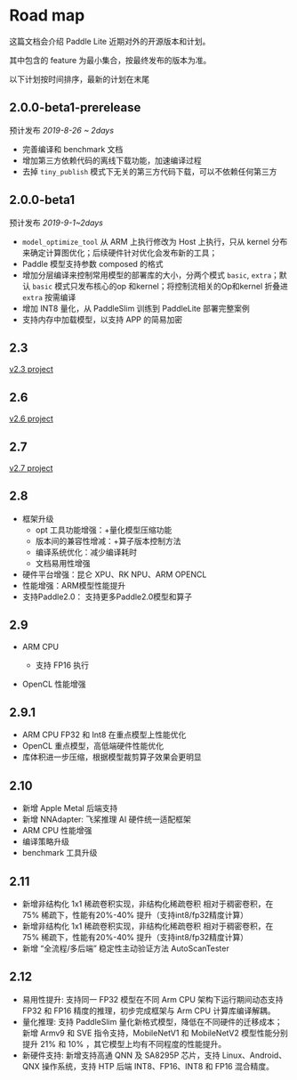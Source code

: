 # Road map

这篇文档会介绍 Paddle Lite 近期对外的开源版本和计划。

其中包含的 feature 为最小集合，按最终发布的版本为准。

以下计划按时间排序，最新的计划在末尾


## 2.0.0-beta1-prerelease

预计发布 *2019-8-26 ~ 2days*

- 完善编译和 benchmark 文档
- 增加第三方依赖代码的离线下载功能，加速编译过程
- 去掉 `tiny_publish` 模式下无关的第三方代码下载，可以不依赖任何第三方

## 2.0.0-beta1

预计发布 *2019-9-1~2days*

- `model_optimize_tool` 从 ARM 上执行修改为 Host 上执行，只从 kernel 分布来确定计算图优化；后续硬件针对优化会发布新的工具；
- Paddle 模型支持参数 composed  的格式
- 增加分层编译来控制常用模型的部署库的大小，分两个模式 `basic`, `extra`；默认 `basic` 模式只发布核心的op 和kernel；将控制流相关的Op和kernel 折叠进 `extra` 按需编译
- 增加 INT8 量化，从 PaddleSlim 训练到 PaddleLite 部署完整案例
- 支持内存中加载模型，以支持 APP 的简易加密

## 2.3

[v2.3 project](https://github.com/PaddlePaddle/Paddle-Lite/milestone/3?closed=1)

## 2.6

[v2.6 project](https://github.com/PaddlePaddle/Paddle-Lite/milestones/v2.6)

## 2.7
[v2.7 project](https://github.com/PaddlePaddle/Paddle-Lite/milestones/v2.7)

## 2.8
- 框架升级
    - opt 工具功能增强：+量化模型压缩功能
    - 版本间的兼容性增减：+算子版本控制方法
    - 编译系统优化：减少编译耗时
    - 文档易用性增强
- 硬件平台增强：昆仑 XPU、RK NPU、ARM OPENCL
- 性能增强：ARM模型性能提升
- 支持Paddle2.0： 支持更多Paddle2.0模型和算子

## 2.9 

- ARM CPU
  - 支持 FP16 执行
  
- OpenCL 性能增强

## 2.9.1
- ARM CPU FP32  和 Int8 在重点模型上性能优化
- OpenCL 重点模型，高低端硬件性能优化
- 库体积进一步压缩，根据模型裁剪算子效果会更明显

## 2.10
- 新增 Apple Metal 后端支持
- 新增 NNAdapter: 飞桨推理 AI 硬件统一适配框架
- ARM CPU 性能增强
- 编译策略升级
- benchmark 工具升级

## 2.11
- 新增非结构化 1x1 稀疏卷积实现，非结构化稀疏卷积 相对于稠密卷积，在 75% 稀疏下，性能有20%-40% 提升（支持int8/fp32精度计算）
- 新增非结构化 1x1 稀疏卷积实现，非结构化稀疏卷积 相对于稠密卷积，在 75% 稀疏下，性能有20%-40% 提升（支持int8/fp32精度计算）
- 新增 “全流程/多后端” 稳定性主动验证方法 AutoScanTester

## 2.12
- 易用性提升: 支持同一 FP32 模型在不同 Arm CPU 架构下运行期间动态支持 FP32 和 FP16 精度的推理，初步完成框架与 Arm CPU 计算库编译解耦。
- 量化推理: 支持 PaddleSlim 量化新格式模型，降低在不同硬件的迁移成本；新增 Armv9 和 SVE 指令支持，MobileNetV1 和 MobileNetV2 模型性能分别提升 21% 和 10% ，其它模型上均有不同程度的性能提升。
- 新硬件支持: 新增支持高通 QNN 及 SA8295P 芯片，支持 Linux、Android、QNX 操作系统，支持 HTP 后端 INT8、FP16、INT8 和 FP16 混合精度。